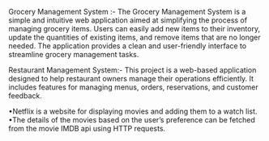  Grocery Management System :-
The Grocery Management System is a simple and intuitive web application aimed at simplifying the process of managing grocery items. Users can easily add new items to their inventory, update the quantities of existing items, and remove items that are no longer needed. The application provides a clean and user-friendly interface to streamline grocery management tasks.


Restaurant Management System:-
This project is a web-based application designed to help restaurant owners manage their operations efficiently. It includes features for managing menus, orders, reservations, and customer feedback.

•Netflix is a website for displaying movies and adding them to a watch list.
•The details of the movies based on the user’s preference can be fetched from the movie IMDB api using HTTP requests.

